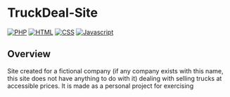 # TruckDeal-Site
[![PHP](https://img.shields.io/badge/language-PHP-blue)](https://www.php.net/)
[![HTML](https://img.shields.io/badge/language-HTML-red)](https://en.wikipedia.org/wiki/HTML)
[![CSS](https://img.shields.io/badge/language-CSS-black)](https://en.wikipedia.org/wiki/CSS)
[![Javascript](https://img.shields.io/badge/language-Javascript-pink)](https://www.javascript.com/)

## Overview
Site created for a fictional company (if any company exists with this name, this site does not have anything to do with it) dealing with selling trucks at accessible prices. It
is made as a personal project for exercising 
